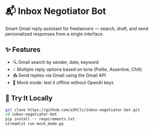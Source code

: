 # 📬 Inbox Negotiator Bot
Smart Gmail reply assistant for freelancers — search, draft, and send personalized responses from a single interface.


## ✨ Features

- 🔍 Gmail search by sender, date, keyword
- 💡 Multiple reply options based on tone (Polite, Assertive, Chill)
- 📤 Send replies via Gmail using the Gmail API
- 🧪 Mock mode: test it offline without OpenAI keys

## 🚀 Try It Locally

```bash
git clone https://github.com/a3hllc/inbox-negotiator-bot.git
cd inbox-negotiator-bot
pip install -r requirements.txt
streamlit run mock_mode.py
